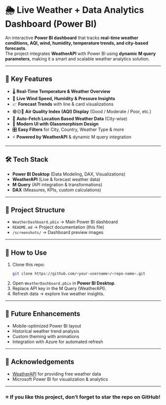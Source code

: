 # 🌦️ Live Weather + Data Analytics Dashboard (Power BI)

An interactive **Power BI dashboard** that tracks **real-time weather conditions, AQI, wind, humidity, temperature trends, and city-based forecasts**.  
The project integrates **WeatherAPI** with Power BI using **dynamic M query parameters**, making it a smart and scalable weather analytics solution.  

---

## 🔑 Key Features
- 🌡 **Real-Time Temperature & Weather Overview**  
- 💨 **Live Wind Speed, Humidity & Pressure Insights**  
- 📈 **Forecast Trends** with line & card visualizations  
- 🟢🟡🔴 **Air Quality Index (AQI) Display** (Good / Moderate / Poor, etc.)  
- 📍 **Auto-Fetch Location Based Weather Data** (City-wise)  
- 🎨 **Modern UI with Glassmorphism Design**  
- 🎛 **Easy Filters** for City, Country, Weather Type & more  
- ⚡ **Powered by WeatherAPI** & dynamic M query integration  

---

## 🛠️ Tech Stack
- **Power BI Desktop** (Data Modeling, DAX, Visualizations)  
- **WeatherAPI** (Live & forecast weather data)  
- **M Query** (API integration & transformations)  
- **DAX** (Measures, KPIs, custom calculations)  

---

## 📂 Project Structure
- `WeatherDashboard.pbix` → Main Power BI dashboard  
- `README.md` → Project documentation (this file)  
- `/screenshots/` → Dashboard preview images  


---

## 🚀 How to Use
1. Clone this repo:
   ```bash
   git clone https://github.com/<your-username>/<repo-name>.git
   ```
2. Open `WeatherDashboard.pbix` in **Power BI Desktop**.  
3. Replace API key in the M Query (WeatherAPI).  
4. Refresh data → explore live weather insights.  

---

## 📌 Future Enhancements
- Mobile-optimized Power BI layout  
- Historical weather trend analysis  
- Custom theming with animations  
- Integration with Azure for automated refresh  

---

## 🙌 Acknowledgements
- [WeatherAPI](https://www.weatherapi.com/) for providing free weather data  
- Microsoft Power BI for visualization & analytics  

---

### ⭐ If you like this project, don’t forget to **star the repo** on GitHub!
